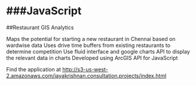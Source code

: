 ###JavaScript
==========
##Restaurant GIS Analytics

Maps the potential for starting a new restaurant in Chennai based on wardwise data
Uses drive time buffers from existing restaurants to determine competition
Use fluid interface and google charts API to display the relevant data in charts
Developed using ArcGIS API for JavaScript

Find the application at http://s3-us-west-2.amazonaws.com/jayakrishnan.consultation.projects/index.html
